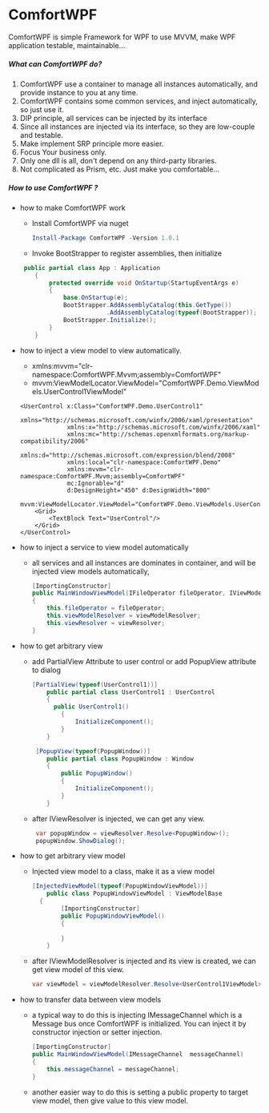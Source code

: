 # ComfortWPF
ComfortWPF is simple Framework for WPF to use MVVM, make WPF application testable, maintainable...

##### What can ComfortWPF  do?

1. ComfortWPF  use a container to manage all instances automatically,  and provide instance to you at any time. 
2. ComfortWPF  contains some common services, and inject automatically, so just use it.
3. DIP principle, all services can be injected by its interface
4. Since all instances are injected via its interface, so they are low-couple and testable.
5. Make implement SRP principle more easier.
6. Focus Your business only.
7. Only one dll is all, don't depend on any third-party libraries.
8. Not complicated as Prism, etc. Just make you comfortable... 



##### How to use ComfortWPF ?

- how to make ComfortWPF work

  - Install ComfortWPF via nuget

    ```powershell
    Install-Package ComfortWPF -Version 1.0.1
    ```

  - Invoke BootStrapper to register assemblies, then initialize 

  ```c#
   public partial class App : Application
      {
          protected override void OnStartup(StartupEventArgs e)
          {
              base.OnStartup(e);
              BootStrapper.AddAssemblyCatalog(this.GetType())
                          .AddAssemblyCatalog(typeof(BootStrapper));
              BootStrapper.Initialize();
          }
      }
  ```

  

- how to inject a view model to view automatically.

  - xmlns:mvvm="clr-namespace:ComfortWPF.Mvvm;assembly=ComfortWPF"
  - mvvm:ViewModelLocator.ViewModel="ComfortWPF.Demo.ViewModels.UserControl1ViewModel"

  ```xaml
  <UserControl x:Class="ComfortWPF.Demo.UserControl1"
               xmlns="http://schemas.microsoft.com/winfx/2006/xaml/presentation"
               xmlns:x="http://schemas.microsoft.com/winfx/2006/xaml"
               xmlns:mc="http://schemas.openxmlformats.org/markup-compatibility/2006" 
               xmlns:d="http://schemas.microsoft.com/expression/blend/2008" 
               xmlns:local="clr-namespace:ComfortWPF.Demo"
               xmlns:mvvm="clr-namespace:ComfortWPF.Mvvm;assembly=ComfortWPF"
               mc:Ignorable="d" 
               d:DesignHeight="450" d:DesignWidth="800"
               mvvm:ViewModelLocator.ViewModel="ComfortWPF.Demo.ViewModels.UserControl1ViewModel">
      <Grid>
          <TextBlock Text="UserControl"/>
      </Grid>
  </UserControl>
  
  ```

  

- how to inject a service to view model automatically

  - all services and all instances are dominates in container, and will be injected view models automatically,

    ```c#
    [ImportingConstructor]
	public MainWindowViewModel(IFileOperator fileOperator, IViewModelResolver viewModelResolver, IViewResolver viewResolver)
	{
		this.fileOperator = fileOperator;
		this.viewModelResolver = viewModelResolver;
		this.viewResolver = viewResolver;
	}
    ```

    

- how to get arbitrary view

  - add PartialView Attribute to user control or add PopupView attribute to dialog 

    ```c#
    [PartialView(typeof(UserControl1))]
        public partial class UserControl1 : UserControl
        {
          public UserControl1()
            {
                InitializeComponent();
            }
        }
    
     [PopupView(typeof(PopupWindow))]
        public partial class PopupWindow : Window
        {
            public PopupWindow()
            {
                InitializeComponent();
            }
        }
    ```
    
    
    
  - after IViewResolver is injected, we can get any view.

    ```c#
     var popupWindow = viewResolver.Resolve<PopupWindow>();
     popupWindow.ShowDialog();
    ```

    

- how to get arbitrary view model

  - Injected view model to a class, make it as a view model

    ```c#
    [InjectedViewModel(typeof(PopupWindowViewModel))]
        public class PopupWindowViewModel : ViewModelBase
      {
            [ImportingConstructor]
            public PopupWindowViewModel()
            {
                
            }
        }
    ```
    
    
    
  - after IViewModelResolver is injected and its view is created, we can get view model of this view.

    ```c#
    var viewModel = viewModelResolver.Resolve<UserControl1ViewModel>();
    ```

    

- how to transfer data between view models

  - a typical way to do this is injecting IMessageChannel which is a Message bus once ComfortWPF is initialized. You can inject it by constructor injection or setter injection.

    ```C#
    [ImportingConstructor]
	public MainWindowViewModel(IMessageChannel  messageChannel)
	{
		this.messageChannel = messageChannel;
	}
    ```

  - another easier way to do this is setting a public property to target view model, then give value to this view model.

  

